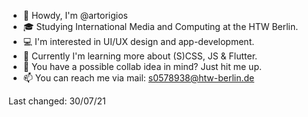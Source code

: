 - 🐊 Howdy, I'm @artorigios
- 🎓 Studying International Media and Computing at the HTW Berlin.
- 💻 I'm interested in UI/UX design and app-development.
- 🌱 Currently I'm learning more about (S)CSS, JS & Flutter.
- 💞️ You have a possible collab idea in mind? Just hit me up.
- 📫 You can reach me via mail: s0578938@htw-berlin.de 

Last changed: 30/07/21
